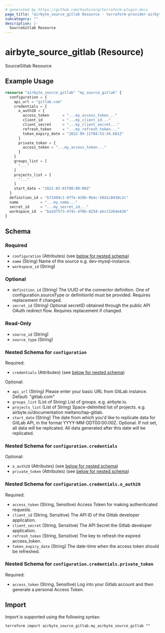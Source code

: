 ```yaml
---
# generated by https://github.com/hashicorp/terraform-plugin-docs
page_title: "airbyte_source_gitlab Resource - terraform-provider-airbyte"
subcategory: ""
description: |-
  SourceGitlab Resource
---
```


# airbyte_source_gitlab (Resource)

SourceGitlab Resource

## Example Usage

```terraform
resource "airbyte_source_gitlab" "my_source_gitlab" {
  configuration = {
    api_url = "gitlab.com"
    credentials = {
      o_auth20 = {
        access_token      = "...my_access_token..."
        client_id         = "...my_client_id..."
        client_secret     = "...my_client_secret..."
        refresh_token     = "...my_refresh_token..."
        token_expiry_date = "2022-09-11T04:53:34.681Z"
      }
      private_token = {
        access_token = "...my_access_token..."
      }
    }
    groups_list = [
      "..."
    ]
    projects_list = [
      "..."
    ]
    start_date = "2021-03-01T00:00:00Z"
  }
  definition_id = "b72494c1-07fe-419b-9b4c-5841c8430c2c"
  name          = "...my_name..."
  secret_id     = "...my_secret_id..."
  workspace_id  = "ba2d75f3-474c-4f0b-8254-abc13264e426"
}
```

<!-- schema generated by tfplugindocs -->
## Schema

### Required

- `configuration` (Attributes) (see [below for nested schema](#nestedatt--configuration))
- `name` (String) Name of the source e.g. dev-mysql-instance.
- `workspace_id` (String)

### Optional

- `definition_id` (String) The UUID of the connector definition. One of configuration.sourceType or definitionId must be provided. Requires replacement if changed.
- `secret_id` (String) Optional secretID obtained through the public API OAuth redirect flow. Requires replacement if changed.

### Read-Only

- `source_id` (String)
- `source_type` (String)

<a id="nestedatt--configuration"></a>
### Nested Schema for `configuration`

Required:

- `credentials` (Attributes) (see [below for nested schema](#nestedatt--configuration--credentials))

Optional:

- `api_url` (String) Please enter your basic URL from GitLab instance. Default: "gitlab.com"
- `groups_list` (List of String) List of groups. e.g. airbyte.io.
- `projects_list` (List of String) Space-delimited list of projects. e.g. airbyte.io/documentation meltano/tap-gitlab.
- `start_date` (String) The date from which you'd like to replicate data for GitLab API, in the format YYYY-MM-DDT00:00:00Z. Optional. If not set, all data will be replicated. All data generated after this date will be replicated.

<a id="nestedatt--configuration--credentials"></a>
### Nested Schema for `configuration.credentials`

Optional:

- `o_auth20` (Attributes) (see [below for nested schema](#nestedatt--configuration--credentials--o_auth20))
- `private_token` (Attributes) (see [below for nested schema](#nestedatt--configuration--credentials--private_token))

<a id="nestedatt--configuration--credentials--o_auth20"></a>
### Nested Schema for `configuration.credentials.o_auth20`

Required:

- `access_token` (String, Sensitive) Access Token for making authenticated requests.
- `client_id` (String, Sensitive) The API ID of the Gitlab developer application.
- `client_secret` (String, Sensitive) The API Secret the Gitlab developer application.
- `refresh_token` (String, Sensitive) The key to refresh the expired access_token.
- `token_expiry_date` (String) The date-time when the access token should be refreshed.


<a id="nestedatt--configuration--credentials--private_token"></a>
### Nested Schema for `configuration.credentials.private_token`

Required:

- `access_token` (String, Sensitive) Log into your Gitlab account and then generate a personal Access Token.

## Import

Import is supported using the following syntax:

```shell
terraform import airbyte_source_gitlab.my_airbyte_source_gitlab ""
```
